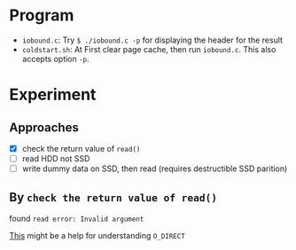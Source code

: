 # Program
- `iobound.c`: Try `$ ./iobound.c -p` for displaying the header for the result
- `coldstart.sh`: At First clear page cache, then run `iobound.c`. This also accepts option `-p`.

# Experiment
## Approaches
- [x] check the return value of `read()`
- [ ] read HDD not SSD
- [ ]  write dummy data on SSD, then read (requires destructible SSD parition)

## By `check the return value of read()`
found `read error: Invalid argument`

[This](https://stackoverflow.com/questions/10996539/read-from-a-hdd-with-o-direct-fails-with-22-einval-invalid-argument) might be a help for understanding `O_DIRECT`
